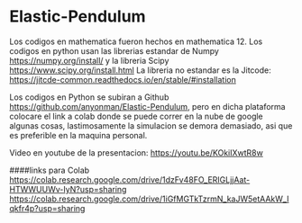 # Elastic-Pendulum

Los codigos en mathematica fueron hechos en mathematica 12.
Los codigos en python usan las librerias estandar de Numpy https://numpy.org/install/
y la libreria Scipy https://www.scipy.org/install.html
La libreria no estandar es la Jitcode: https://jitcde-common.readthedocs.io/en/stable/#installation


Los codigos en Python se subiran a Github https://github.com/anyonman/Elastic-Pendulum, pero en dicha plataforma colocare el link a colab donde se puede correr en la nube de google algunas cosas, lastimosamente la simulacion se demora demasiado, asi que es preferible en la maquina personal.


Video en youtube de la presentacion: https://youtu.be/KOkiIXwtR8w



####links para Colab
https://colab.research.google.com/drive/1dzFv48FO_ERIGLjjAat-HTWWUUWv-IyN?usp=sharing
https://colab.research.google.com/drive/1iGfMGTkTzrmN_kaJW5etAAkW_Iqkfr4p?usp=sharing
